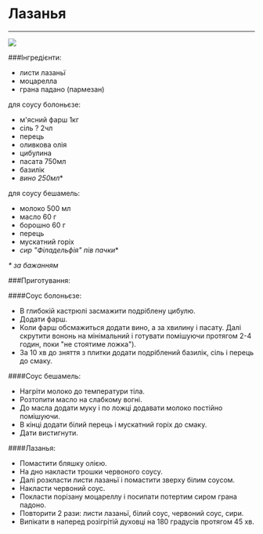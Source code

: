 # Лазанья
-----
![](.jpg)

###Інгредієнти:
- листи лазаньї
- моцарелла
- грана падано (пармезан)

для соусу болоньєзе:
- м'ясний фарш 1кг
- сіль ? 2чл
- перець
- оливкова олія
- цибулина
- пасата 750мл
- базилік
- _вино 250мл_*

для соусу бешамель:
- молоко 500 мл
- масло 60 г
- борошно 60 г
- перець
- мускатний горіх
- _сир "Філадельфія" пів пачки_*

_* за бажанням_

###Приготування:

####Cоус болоньєзе:

- В глибокій кастрюлі засмажити подріблену цибулю.
- Додати фарш.
- Коли фарш обсмажиться додати вино, а за хвилину і пасату. Далі скрутити вононь на мінімальний і готувати помішуючи протягом 2-4 годин, поки "не стоятиме ложка").
- За 10 хв до зняття з плитки додати подріблений базилік, сіль і перець до смаку.

####Cоус бешамель:
- Нагріти молоко до температури тіла.
- Розтопити масло на слабкому вогні.
- До масла додати муку і по ложці додавати молоко постійно помішуючи.
- В кінці додати білий перець і мускатний горіх до смаку.
- Дати вистигнути.

####Лазанья:
- Помастити бляшку олією.
- На дно накласти трошки червоного соусу.
- Далі розкласти листи лазаньї і помастити зверху білим соусом.
- Накласти червоний соус.
- Покласти порізану моцареллу і посипати потертим сиром грана падоно.
- Повторити 2 рази: листи лазаньї, білий соус, червоний соус, сири.
- Випікати в наперед розігрітій духовці на 180 градусів протягом 45 хв.

